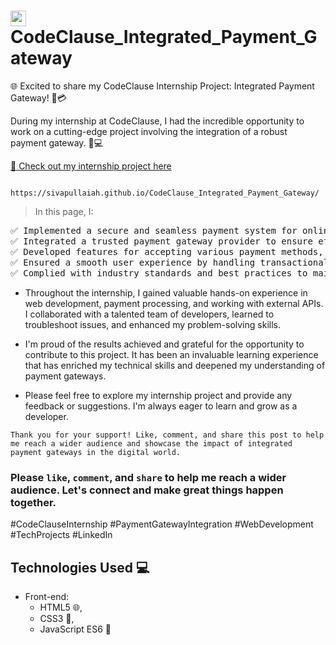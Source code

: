 # <img height="25" alt="LOGO" src="https://internship.codeclause.com/assets/img/codeclause.png"> CodeClause_Integrated_Payment_Gateway

🌐 Excited to share my CodeClause Internship Project: Integrated Payment Gateway! 💼💳

During my internship at CodeClause, I had the incredible opportunity to work on a cutting-edge project involving the integration of a robust payment gateway. 🚀💻

[🔗 Check out my internship project here ](https://sivapullaiah.github.io/CodeClause_Integrated_Payment_Gateway/index.html)

       https://sivapullaiah.github.io/CodeClause_Integrated_Payment_Gateway/

> In this page, I:
<pre>
✅ Implemented a secure and seamless payment system for online transactions
✅ Integrated a trusted payment gateway provider to ensure efficient and reliable payment processing
✅ Developed features for accepting various payment methods, such as credit cards, digital wallets, and more
✅ Ensured a smooth user experience by handling transactional errors and providing clear feedback
✅ Complied with industry standards and best practices to maintain data security and privacy
</pre>
- Throughout the internship, I gained valuable hands-on experience in web development, payment processing, and working with external APIs. I collaborated with a talented team of developers, learned to troubleshoot issues, and enhanced my problem-solving skills.

- I'm proud of the results achieved and grateful for the opportunity to contribute to this project. It has been an invaluable learning experience that has enriched my technical skills and deepened my understanding of payment gateways.

- Please feel free to explore my internship project and provide any feedback or suggestions. I'm always eager to learn and grow as a developer.

`Thank you for your support! Like, comment, and share this post to help me reach a wider audience and showcase the impact of integrated payment gateways in the digital world.`

### Please `like`, `comment`, and `share` to help me reach a wider audience. Let's connect and make great things happen together.

#CodeClauseInternship #PaymentGatewayIntegration #WebDevelopment #TechProjects #LinkedIn

## Technologies Used 💻

- Front-end: 
    - HTML5 🌐,
    - CSS3 🎨,
    - JavaScript ES6 🚀





